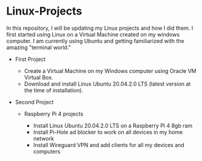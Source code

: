 # Linux-Projects
In this repository, I will be updating my Linux projects and how I did them. I first started using Linux on a Virtual Machine created on my windows computer.
I am currently using Ubuntu and getting familiarized with the amazing "terminal world."

* First Project
  
   - Create a Virtual Machine on my Windows computer using Oracle VM Virtual Box.
  - Download and install Linux Ubuntu 20.04.2.0 LTS (latest version at the time of installation).
  
* Second Project

  - Raspberry Pi 4 projects
  
    - Install Linux Ubuntu 20.04.2.0 LTS on a Raspberry Pi 4 8gb ram
    - Install Pi-Hole ad blocker to work on all devices in my home network
    - Install Wireguard VPN and add clients for all my devices and computers
 
